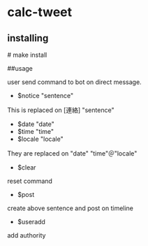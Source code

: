 # calc-tweet
## installing

\# make install

##usage

user send command to bot on direct message. 

- $notice "sentence"

This is replaced on [連絡] "sentence"

- $date "date" 
- $time "time"
- $locale "locale"

They are replaced on "date" "time"＠"locale"

- $clear 

reset command 

- $post 

create above sentence and post on timeline

- $useradd

add authority 


